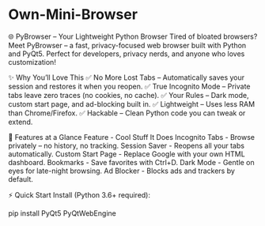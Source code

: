 # Own-Mini-Browser

🌐 PyBrowser – Your Lightweight Python Browser
Tired of bloated browsers? Meet PyBrowser – a fast, privacy-focused web browser built with Python and PyQt5. Perfect for developers, privacy nerds, and anyone who loves customization!

✨ Why You’ll Love This
✅ No More Lost Tabs – Automatically saves your session and restores it when you reopen.
✅ True Incognito Mode – Private tabs leave zero traces (no cookies, no cache).
✅ Your Rules – Dark mode, custom start page, and ad-blocking built in.
✅ Lightweight – Uses less RAM than Chrome/Firefox.
✅ Hackable – Clean Python code you can tweak or extend.

🚀 Features at a Glance
Feature	- Cool Stuff It Does
Incognito Tabs - Browse privately – no history, no tracking.
Session Saver	- Reopens all your tabs automatically.
Custom Start Page -	Replace Google with your own HTML dashboard.
Bookmarks -	Save favorites with Ctrl+D.
Dark Mode	- Gentle on eyes for late-night browsing.
Ad Blocker - Blocks ads and trackers by default.

⚡ Quick Start
Install (Python 3.6+ required):

pip install PyQt5 PyQtWebEngine
